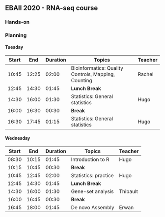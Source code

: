 ## EBAII 2020 - RNA-seq course

### Hands-on


### Planning

#### Tuesday
| **Start** | **End** | **Duration** | **Topics** | **Teacher** |
| -------- | --------- | --------- | ----------- | ----------- |
| 10:45 | 12:25 | 02:00 | Bioinformatics: Quality Controls, Mapping, Counting | Rachel |
| 12:45 | 14:30 | 01:45 | **Lunch Break** |  |
| 14:30 | 16:00 | 01:30 | Statistics: General statistics| Hugo |
| 16:00 | 16:30 | 00:30 | **Break** |  |
| 16:30 | 17:45 | 01:15 | Statistics: General statistics | Hugo |

#### Wednesday
| **Start** | **End** | **Duration** | **Topics** | **Teacher** |
| -------- | --------- | --------- | ----------- | ----------- |
| 08:30 | 10:15 | 01:45 | Introduction to R | Hugo |
| 10:15 | 10:45 | 00:30 | **Break** |  |
| 10:45 | 12:45 | 02:00 | Statistics: practice | Hugo |
| 12:45 | 14:30 | 01:45 | **Lunch Break** |  |
| 14:30 | 16:00 | 01:30 | Gene-set analysis | Thibault |
| 16:00 | 16:45 | 00:30 | **Break** |  |
| 16:45 | 18:00 | 01:45 | De novo Assembly | Erwan |
